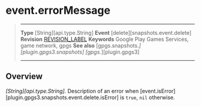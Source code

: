 # event.errorMessage

> --------------------- ------------------------------------------------------------------------------------------
> __Type__              [String][api.type.String]
> __Event__             [delete][snapshots.event.delete]
> __Revision__          [REVISION_LABEL](REVISION_URL)
> __Keywords__          Google Play Games Services, game network, gpgs
> __See also__          [gpgs.snapshots.*][plugin.gpgs3.snapshots]
>                       [gpgs.*][plugin.gpgs3]
> --------------------- ------------------------------------------------------------------------------------------

## Overview

_[String][api.type.String]._ Description of an error when [event.isError][plugin.gpgs3.snapshots.event.delete.isError] is `true`, `nil` otherwise.